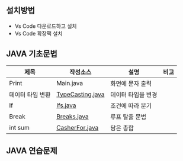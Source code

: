 ## 설치방법
- Vs Code  다운로드하고 설치
- Vs Code 확장팩 설치
[]()
## JAVA 기초문법
| 제목 | 작성소스 | 설명 | 비고 |
| --- | --- | --- | --- |
| Print | Main.java | 화면에 문자 출력 |  |
| 데이터 타입 변환 | [TypeCasting.java](https://github.com/araya1203/study_javas/blob/master/src/TypeCasting.java) | 데이터 타입을 변경 |  |
| If | [Ifs.java](./src/Ifs.java) | 조건에 따라 분기  |  |
| Break | [Breaks.java](./src/Breaks.java) | 루프 탈출 문법 |  |
| int sum  | [CasherFor.java](./src/cases/CasherFor.java)| 담은 총합 |  |
## JAVA 연습문제
